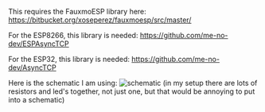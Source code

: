 This requires the FauxmoESP library here:
https://bitbucket.org/xoseperez/fauxmoesp/src/master/

For the ESP8266, this library is needed: 
https://github.com/me-no-dev/ESPAsyncTCP

For the ESP32, this library is needed:
https://github.com/me-no-dev/AsyncTCP

Here is the schematic I am using:
![schematic](https://i.imgur.com/UhdyVwG.png)
(in my setup there are lots of resistors and led's together, not just one, but that would be annoying to put into a schematic)

